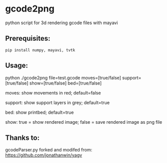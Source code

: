 # gcode2png


python script for 3d rendering gcode files with mayavi

## Prerequisites:
	pip install numpy, mayavi, tvtk

## Usage:
python ./gcode2png file=test.gcode moves=[true/false] support=[true/false] show=[true/false] bed=[true/false]

moves: show movements in red; default=false


support: show support layers in grey; default=true


bed: show printbed; default=true


show: true = show rendered image; false = save rendered image as png file


## Thanks to:
gcodeParser.py forked and modifed from: https://github.com/jonathanwin/yagv